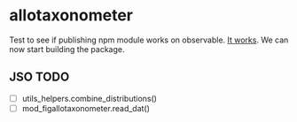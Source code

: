 # allotaxonometer

Test to see if publishing npm module works on observable. [It works](https://observablehq.com/d/3211a8bb562f87a8). We can now start building the package.

## JSO TODO

 - [ ] utils_helpers.combine_distributions()
 - [ ] mod_figallotaxonometer.read_dat()
